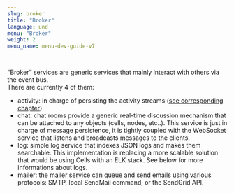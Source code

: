 ```yaml
---
slug: broker
title: "Broker"
language: und
menu: "Broker"
weight: 2
menu_name: menu-dev-guide-v7

---
```


“Broker” services are generic services that mainly interact with others via the event bus.  
There are currently 4 of them:

- activity: in charge of persisting the activity streams ([see corresponding chapter](https://docs.pydio.com/en/docs/developer-guide/activity-streams))
- chat: chat rooms provide a generic real-time discussion mechanism that can be attached to any objects (cells, nodes, etc..). This service is just in charge of message persistence, it is tightly coupled with the WebSocket service that listens and broadcasts messages to the clients.
- log: simple log service that indexes JSON logs and makes them searchable. This implementation is replacing a more scalable solution that would be using Cells with an ELK stack. See below for more informations about logs.
- mailer: the mailer service can queue and send emails using various protocols: SMTP, local SendMail command, or the SendGrid API.
